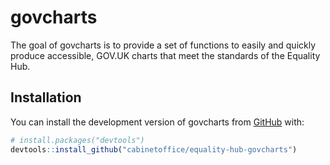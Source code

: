 
# govcharts

<!-- badges: start -->

<!-- badges: end -->

The goal of govcharts is to provide a set of functions to easily and
quickly produce accessible, GOV.UK charts that meet the standards of the
Equality Hub.

## Installation

You can install the development version of govcharts from
[GitHub](https://github.com/cabinetoffice/equality-hub-govcharts) with:

``` r
# install.packages("devtools")
devtools::install_github("cabinetoffice/equality-hub-govcharts")
```

